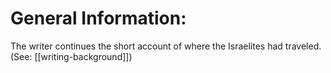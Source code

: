 # General Information:

The writer continues the short account of where the Israelites had traveled. (See: [[writing-background]])